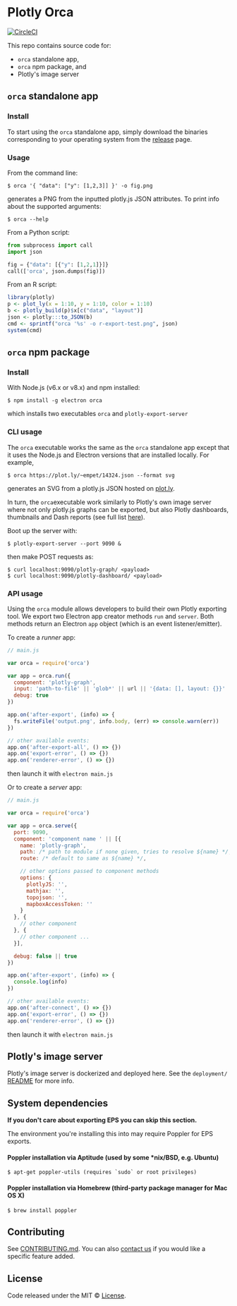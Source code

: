 # Plotly Orca

[![CircleCI](https://circleci.com/gh/plotly/orca.svg?style=svg)](https://circleci.com/gh/plotly/orca)

This repo contains source code for:

- `orca` standalone app,
- `orca` npm package, and
- Plotly's image server

## `orca` standalone app

### Install

To start using the `orca` standalone app, simply download the
binaries corresponding to your operating system from the
[release](https://github.com/plotly/orca/releases) page.

### Usage

From the command line:

```
$ orca '{ "data": ["y": [1,2,3]] }' -o fig.png
```

generates a PNG from the inputted plotly.js JSON attributes. To print info
about the supported arguments:

```
$ orca --help
```

From a Python script:

```python
from subprocess import call
import json

fig = {"data": [{"y": [1,2,1]}]}
call(['orca', json.dumps(fig)])
```

From an R script:

```R
library(plotly)
p <- plot_ly(x = 1:10, y = 1:10, color = 1:10)
b <- plotly_build(p)$x[c("data", "layout")]
json <- plotly:::to_JSON(b)
cmd <- sprintf("orca '%s' -o r-export-test.png", json)
system(cmd)
```

## `orca` npm package

### Install

With Node.js (v6.x or v8.x) and npm installed:

```
$ npm install -g electron orca
```

which installs two executables `orca` and `plotly-export-server`

### CLI usage

The `orca` executable works the same as the
`orca` standalone app except that it uses the Node.js and
Electron versions that are installed locally. For example,

```
$ orca https://plot.ly/~empet/14324.json --format svg
```

generates an SVG from a plotly.js JSON hosted on [plot.ly](https://plot.ly/).

In turn, the `orca`executable work similarly to Plotly's own
image server where not only plotly.js graphs can be exported, but also Plotly
dashboards, thumbnails and Dash reports (see full list
[here](https://github.com/plotly/orca/tree/master/src/component)).

Boot up the server with:

```
$ plotly-export-server --port 9090 &
```

then make POST requests as:

```
$ curl localhost:9090/plotly-graph/ <payload>
$ curl localhost:9090/plotly-dashboard/ <payload>
```

### API usage

Using the `orca` module allows developers to build their own
Plotly exporting tool. We export two Electron app creator methods `run` and
`server`.  Both methods return an Electron `app` object (which is an event
listener/emitter).

To create a _runner_ app:

```js
// main.js

var orca = require('orca')

var app = orca.run({
  component: 'plotly-graph',
  input: 'path-to-file' || 'glob*' || url || '{data: [], layout: {}}' || [/* array of those */],
  debug: true
})

app.on('after-export', (info) => {
  fs.writeFile('output.png', info.body, (err) => console.warn(err))
})

// other available events:
app.on('after-export-all', () => {})
app.on('export-error', () => {})
app.on('renderer-error', () => {})
```

then launch it with `electron main.js`

Or to create a _server_ app:

```js
// main.js

var orca = require('orca')

var app = orca.serve({
  port: 9090,
  component: 'component name ' || [{
    name: 'plotly-graph',
    path: /* path to module if none given, tries to resolve ${name} */,
    route: /* default to same as ${name} */,

    // other options passed to component methods
    options: {
      plotlyJS: '',
      mathjax: '',
      topojson: '',
      mapboxAccessToken: ''
    }
  }, {
    // other component
  }, {
    // other component ...
  }],

  debug: false || true
})

app.on('after-export', (info) => {
  console.log(info)
})

// other available events:
app.on('after-connect', () => {})
app.on('export-error', () => {})
app.on('renderer-error', () => {})
```

then launch it with `electron main.js`

## Plotly's image server

Plotly's image server is dockerized and deployed here. See the `deployment/`
[README](https://github.com/plotly/orca/tree/master/deployment) for more info.

## System dependencies

**If you don't care about exporting EPS you can skip this section.**

The environment you're installing this into may require Poppler for EPS exports.

#### Poppler installation via Aptitude (used by some \*nix/BSD, e.g. Ubuntu)

```
$ apt-get poppler-utils (requires `sudo` or root privileges)
```

#### Poppler installation via Homebrew (third-party package manager for Mac OS X)

```
$ brew install poppler
```

## Contributing

See
[CONTRIBUTING.md](https://github.com/plotly/orca/blob/master/CONTRIBUTING.md).
You can also [contact us](https://plot.ly/products/consulting-and-oem/) if you
would like a specific feature added.

## License

Code released under the MIT ©
[License](https://github.com/plotly/orca/blob/master/LICENSE).

